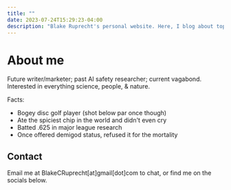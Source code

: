 ```yaml
---
title: ""
date: 2023-07-24T15:29:23-04:00
description: "Blake Ruprecht's personal website. Here, I blog about topics that I find interesting, test website development, and link my academic research."
---
```


# About me
Future writer/marketer; past AI safety researcher; current vagabond. Interested in everything science, people, & nature.

Facts:
- Bogey disc golf player (shot below par once though)
- Ate the spiciest chip in the world and didn't even cry
- Batted .625 in major league research
- Once offered demigod status, refused it for the mortality

## Contact
Email me at BlakeCRuprecht[at]gmail[dot]com to chat, or find me on the socials below.





